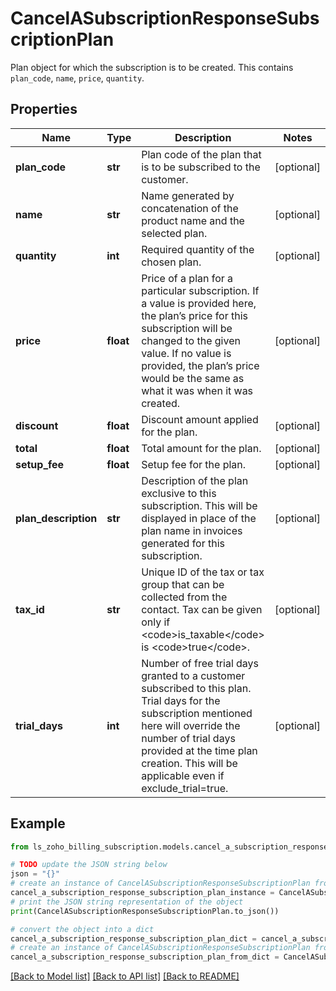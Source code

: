 # CancelASubscriptionResponseSubscriptionPlan

Plan object for which the subscription is to be created. This contains <code>plan_code</code>, <code>name</code>, <code>price</code>, <code>quantity</code>.

## Properties

Name | Type | Description | Notes
------------ | ------------- | ------------- | -------------
**plan_code** | **str** | Plan code of the plan that is to be subscribed to the customer. | [optional] 
**name** | **str** | Name generated by concatenation of the product name and the selected plan. | [optional] 
**quantity** | **int** | Required quantity of the chosen plan. | [optional] 
**price** | **float** | Price of a plan for a particular subscription. If a value is provided here, the plan’s price for this subscription will be changed to the given value. If no value is provided, the plan’s price would be the same as what it was when it was created. | [optional] 
**discount** | **float** | Discount amount applied for the plan. | [optional] 
**total** | **float** | Total amount for the plan. | [optional] 
**setup_fee** | **float** | Setup fee for the plan. | [optional] 
**plan_description** | **str** | Description of the plan exclusive to this subscription. This will be displayed in place of the plan name in invoices generated for this subscription. | [optional] 
**tax_id** | **str** | Unique ID of the tax or tax group that can be collected from the contact. Tax can be given only if &lt;code&gt;is_taxable&lt;/code&gt; is &lt;code&gt;true&lt;/code&gt;. | [optional] 
**trial_days** | **int** | Number of free trial days granted to a customer subscribed to this plan. Trial days for the subscription mentioned here will override the number of trial days provided at the time plan creation. This will be applicable even if exclude_trial&#x3D;true. | [optional] 

## Example

```python
from ls_zoho_billing_subscription.models.cancel_a_subscription_response_subscription_plan import CancelASubscriptionResponseSubscriptionPlan

# TODO update the JSON string below
json = "{}"
# create an instance of CancelASubscriptionResponseSubscriptionPlan from a JSON string
cancel_a_subscription_response_subscription_plan_instance = CancelASubscriptionResponseSubscriptionPlan.from_json(json)
# print the JSON string representation of the object
print(CancelASubscriptionResponseSubscriptionPlan.to_json())

# convert the object into a dict
cancel_a_subscription_response_subscription_plan_dict = cancel_a_subscription_response_subscription_plan_instance.to_dict()
# create an instance of CancelASubscriptionResponseSubscriptionPlan from a dict
cancel_a_subscription_response_subscription_plan_from_dict = CancelASubscriptionResponseSubscriptionPlan.from_dict(cancel_a_subscription_response_subscription_plan_dict)
```
[[Back to Model list]](../README.md#documentation-for-models) [[Back to API list]](../README.md#documentation-for-api-endpoints) [[Back to README]](../README.md)


